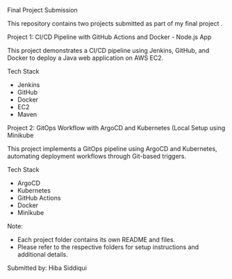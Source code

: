  Final Project Submission

This repository contains two projects submitted as part of my final project .

 Project 1: CI/CD Pipeline with GitHub Actions and Docker - Node.js App


 This project demonstrates a CI/CD pipeline using Jenkins, GitHub, and Docker to deploy a Java web application on AWS EC2.

 Tech Stack
- Jenkins
- GitHub
- Docker
- EC2
- Maven



 Project 2: GitOps Workflow with ArgoCD and Kubernetes (Local Setup using Minikube

 This project implements a GitOps pipeline using ArgoCD and Kubernetes, automating deployment workflows through Git-based triggers.

  Tech Stack
- ArgoCD
- Kubernetes
- GitHub Actions
- Docker
- Minikube 

 Note:

- Each project folder contains its own README and files.
- Please refer to the respective folders for setup instructions and additional details.



 Submitted by: Hiba Siddiqui 

